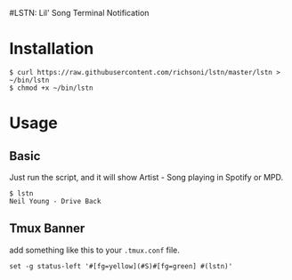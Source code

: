 #LSTN: Lil' Song Terminal Notification

# Installation

```
$ curl https://raw.githubusercontent.com/richsoni/lstn/master/lstn > ~/bin/lstn
$ chmod +x ~/bin/lstn
```

# Usage
## Basic

Just run the script, and it will show Artist - Song playing in Spotify or MPD.

```
$ lstn
Neil Young - Drive Back
```

## Tmux Banner

add something like this to your `.tmux.conf` file.

```
set -g status-left '#[fg=yellow](#S)#[fg=green] #(lstn)'
```

